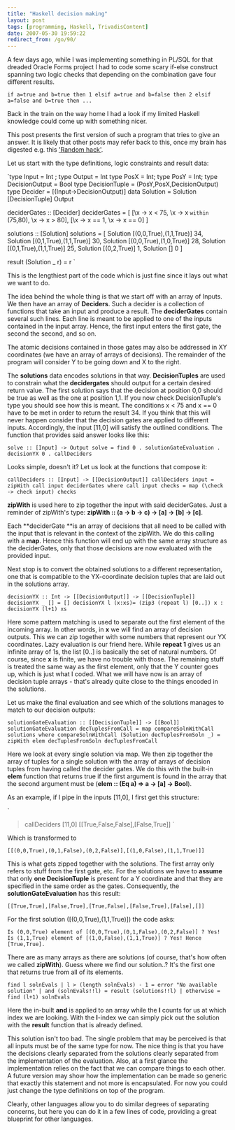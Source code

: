 ```yaml
---
title: "Haskell decision making"
layout: post
tags: [programming, Haskell, TrivadisContent]
date: 2007-05-30 19:59:22
redirect_from: /go/90/
---
```


A few days ago, while I was implementing something in PL/SQL for that dreaded Oracle Forms project I had to code some scary if-else construct spanning two logic checks that depending on the combination gave four different results. 

`
if a=true and b=true then 1
elsif a=true and b=false then 2
elsif a=false and b=true then ... 
`

Back in the train on the way home I had a look if my limited Haskell knowledge could come up with something nicer.

This post presents the first version of such a program that tries to give an answer. It is likely that other posts may refer back to this, once my brain has digested e.g. this ['Random hack'](http://www.randomhacks.net/articles/2007/03/12/monads-in-15-minutes).

Let us start with the type definitions, logic constraints and result data:

`type Input = Int ; type Output = Int
type PosX = Int; type PosY = Int; type DecisionOutput = Bool
type DecisionTuple = (PosY,PosX,DecisionOutput)
type Decider = [(Input->DecisionOutput)]
data Solution = Solution [DecisionTuple] Output

deciderGates :: [Decider]
deciderGates = 
    [
        [\x -> x < 75, \x -> x `within` (75,80), \x -> x > 80],
        [\x -> x == 1, \x -> x == 0]
    ]

solutions :: [Solution]
solutions = [
        Solution [(0,0,True),(1,1,True)] 34,
        Solution [(0,1,True),(1,1,True)] 30,
        Solution [(0,0,True),(1,0,True)] 28,
        Solution [(0,1,True),(1,1,True)] 25,
        Solution [(0,2,True)] 1,
        Solution [] 0
    ]

result (Solution _ r) = r
`

This is the lengthiest part of the code which is just fine since it lays out what we want to do.

The idea behind the whole thing is that we start off with an array of Inputs. We then have an array of **Deciders**. Such a decider is a collection of functions that take an input and produce a result. The **deciderGates** contain several such lines. Each line is meant to be applied to one of the inputs contained in the input array. Hence, the first input enters the first gate, the second the second, and so on.

The atomic decisions contained in those gates may also be addressed in XY coordinates (we have an array of arrays of decisions). The remainder of the program will consider Y to be going down and X to the right.

The **solutions** data encodes solutions in that way. **DecisionTuples** are used to constrain what the **decidergates** should output for a certain desired return value. The first solution says that the decision at position 0,0 should be true as well as the one at position 1,1. If you now check DecisionTuple's type
you should see how this is meant. The conditions x < 75 and x == 0 have to be met in order to return the result 34. If you
think that this will never happen consider that the decision gates are applied to different inputs. Accordingly, the input [11,0] will satisfy the outlined conditions. The function that provides said answer looks like this:

`
solve :: [Input] -> Output
solve = find 0 . solutionGateEvaluation . decisionYX 0 . callDeciders
`

Looks simple, doesn't it? Let us look at the functions that compose it:

`
callDeciders :: [Input] -> [[DecisionOutput]]
callDeciders input = zipWith call input deciderGates
    where call input checks = map (\check -> check input) checks
`

**zipWith** is used here to zip together the input with said deciderGates. Just a reminder of zipWith's type: 
**zipWith :: (a -> b -> c) -> [a] -> [b] -> [c]**.

Each **deciderGate **is an array of decisions that all need to be called with the input that is relevant in the context of the zipWith. We do this calling with a **map**. Hence this function will end up with the same array structure as the deciderGates, only that those decisions are now evaluated with the provided input.

Next stop is to convert the obtained solutions to a different representation, one that is compatible to the YX-coordinate decision tuples that are laid out in the solutions array.

`
decisionYX :: Int -> [[DecisionOutput]] -> [[DecisionTuple]]
decisionYX _ [] = []
decisionYX l (x:xs)= (zip3 (repeat l) [0..]) x : decisionYX (l+1) xs
`

Here some pattern matching is used to separate out the first element of the incoming array. In other words, in **x** we will find an array of decision outputs. This we can zip together with some numbers that represent our YX coordinates. Lazy evaluation is our friend here. While **repeat 1** gives us an infinite array of 1s, the list [0..] is basically the set of natural numbers. Of course, since **x** is finite,
we have no trouble with those. The remaining stuff is treated the same way as the first element, only that the Y counter goes up, which is just what I coded. What we will have now is an array of decision tuple arrays - that's already quite close to the things encoded in the solutions.

Let us make the final evaluation and see which of the solutions manages to match to our decision outputs:

`
solutionGateEvaluation :: [[DecisionTuple]] -> [[Bool]]
solutionGateEvaluation decTuplesFromCall = map compareSolnWithCall solutions
    where compareSolnWithCall (Solution decTuplesFromSoln _) = 
        zipWith elem decTuplesFromSoln decTuplesFromCall
`

Here we look at every single solution via map. We then zip together the array of tuples for a single solution with the array of arrays of decision tuples from having called the decider gates. We do this with the built-in **elem** function that returns true if the first argument is found in the array that the second argument must be (**elem :: (Eq a) => a -> [a] -> Bool**).

As an example, if I pipe in the inputs [11,0], I first get this structure:

`
> callDeciders [11,0]
[[True,False,False],[False,True]]
`

Which is transformed to

`
[[(0,0,True),(0,1,False),(0,2,False)],[(1,0,False),(1,1,True)]]
`

This is what gets zipped together with the solutions. The first array only refers to stuff from the first gate, etc. For the solutions we have to **assume** that only **one DecisionTuple** is present for a Y coordinate and that they are specified in the same order as the gates. Consequently, the **solutionGateEvaluation** has this result:

`
[[True,True],[False,True],[True,False],[False,True],[False],[]]
`

For the first solution ([(0,0,True),(1,1,True)]) the code asks:

`
Is (0,0,True) element of [(0,0,True),(0,1,False),(0,2,False)] ? Yes!
Is (1,1,True) element of [(1,0,False),(1,1,True)] ? Yes!
Hence [True,True].
`

There are as many arrays as there are solutions (of course, that's how often we called **zipWith**). Guess where we find our solution..? It's the first one that returns true from all of its elements.

`
find l solnEvals
    | l > (length solnEvals) - 1 = error "No available solution"
    | and (solnEvals!!l) = result (solutions!!l)
    | otherwise = find (l+1) solnEvals
`  

Here the in-built **and** is applied to an array while the **l** counts for us at which index we are looking. With the **l**-index we can simply pick out the solution with the **result** function that is already defined.

This solution isn't too bad. The single problem that may be perceived is that all inputs must be of the same type for now. The nice thing is that you have the decisions clearly separated from the solutions clearly separated from the implementation of the evaluation. Also, at a first glance the implementation relies on the fact that we can compare things to each other. A future version may show how the implementation can be made so generic that exactly this statement and not more is encapsulated. For now you could just change the type definitions on top of the program.

Clearly, other languages allow you to do similar degrees of separating concerns, but here you can do it in a few lines of code, providing a great blueprint for other languages.